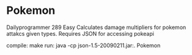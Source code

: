 # Pokemon
Dailyprogrammer 289 Easy
Calculates damage multipliers for pokemon attakcs given types.
Requires JSON for accessing pokeapi

compile:
make
run:
java -cp json-1.5-20090211.jar:. Pokemon